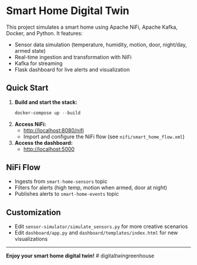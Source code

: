 # Smart Home Digital Twin

This project simulates a smart home using Apache NiFi, Apache Kafka, Docker, and Python. It features:
- Sensor data simulation (temperature, humidity, motion, door, night/day, armed state)
- Real-time ingestion and transformation with NiFi
- Kafka for streaming
- Flask dashboard for live alerts and visualization

## Quick Start

1. **Build and start the stack:**
   ```powershell
   docker-compose up --build
   ```
2. **Access NiFi:**
   - [http://localhost:8080/nifi](http://localhost:8080/nifi)
   - Import and configure the NiFi flow (see `nifi/smart_home_flow.xml`)
3. **Access the dashboard:**
   - [http://localhost:5000](http://localhost:5000)

## NiFi Flow
- Ingests from `smart-home-sensors` topic
- Filters for alerts (high temp, motion when armed, door at night)
- Publishes alerts to `smart-home-events` topic

## Customization
- Edit `sensor-simulator/simulate_sensors.py` for more creative scenarios
- Edit `dashboard/app.py` and `dashboard/templates/index.html` for new visualizations

---

**Enjoy your smart home digital twin!**
#   d i g i t a l _ t w i n _ g r e e n h o u s e  
 
